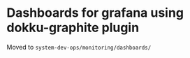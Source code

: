 # Dashboards for grafana using dokku-graphite plugin

Moved to `system-dev-ops/monitoring/dashboards/`


